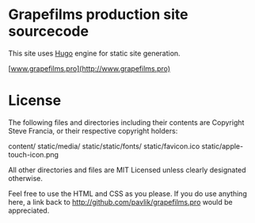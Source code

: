 # Grapefilms production site sourcecode

This site uses [Hugo](http://gohugo.io/)  engine for static site generation.

[www.grapefilms.pro](http://www.grapefilms.pro)

# License
The following files and directories including their contents are Copyright Steve Francia, or their respective copyright holders:

content/
static/media/
static/static/fonts/
static/favicon.ico
static/apple-touch-icon.png

All other directories and files are MIT Licensed unless clearly designated otherwise.

Feel free to use the HTML and CSS as you please. If you do use anything here, a link back to http://github.com/pavlik/grapefilms.pro would be appreciated.